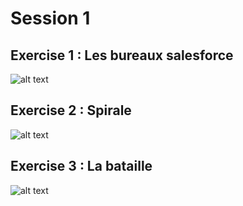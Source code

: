 # Session 1

## Exercise 1 : Les bureaux salesforce

![alt text][s1-ex1]

## Exercise 2 : Spirale

![alt text][s1-ex2]

## Exercise 3 : La bataille

![alt text][s1-ex3]

[s1-ex1]: https://github.com/glegoux/mdf/blob/master/2017/session1/ex1/direction.png "s1-ex1"
[s1-ex2]: https://github.com/glegoux/mdf/blob/master/2017/session1/ex2/direction.png "s1-ex2"
[s1-ex3]: https://github.com/glegoux/mdf/blob/master/2017/session1/ex3/direction.png "s1-ex3"
